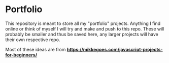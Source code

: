 # Portfolio

This repository is meant to store all my "portfolio" projects. Anything I find online or think of myself I will try and make and push to this repo. These will probably be smaller and thus be saved here, any larger projects will have their own respective repo.

Most of these ideas are from **https://mikkegoes.com/javascript-projects-for-beginners/**
